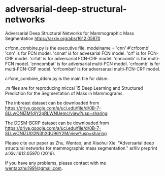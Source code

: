# adversarial-deep-structural-networks
Adversarial Deep Structural Networks for Mammographic Mass Segmentation https://arxiv.org/abs/1612.05970

crfcnn_combine.py is the executive file.
modelname = 'cnn' #'crfcomb'
'cnn' is for FCN model. 
'cnnat' is for advesarial FCN model. 
'crf' is for FCN-CRF model. 
'crfat' is for adversarial FCN-CRF model. 
'cnncomb' is for multi-FCN model.
'cnncombat' is for adversarial multi-FCN model.
'crfcomb' is for multi-FCN-CRF model.
'crfcombat' is for adversarual multi-FCN-CRF model.

crfcnn_combine_ddsm.py is the main file for ddsm.

.m files are for reproducing miccai 15 Deep Learning and Structured Prediction for the Segmentation of Mass in Mammograms.

The inbreast dataset can be downloaded from https://drive.google.com/a/uci.edu/file/d/0B-7-8LLwONIZM1djY2pRLWNUemc/view?usp=sharing

The DDSM-BCRP dataset can be downloaded from https://drive.google.com/a/uci.edu/file/d/0B-7-8LLwONIZU0l2N3hXdU96Y2M/view?usp=sharing

Please cite our paper as Zhu, Wentao, and Xiaohui Xie. "Adversarial deep structural networks for mammographic mass segmentation." arXiv preprint arXiv:1612.05970 (2016).

If you have any problems, please contact with me wentaozhu1991@gmail.com.
